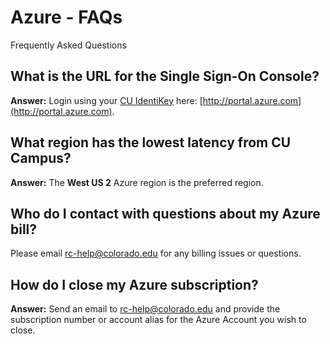 # Azure - FAQs

Frequently Asked Questions

## What is the URL for the Single Sign-On Console?
**Answer:**
Login using your [CU IdentiKey](https://oit.colorado.edu/services/identity-access-management/identikey) here: [http://portal.azure.com](http://portal.azure.com).

## What region has the lowest latency from CU Campus?
**Answer:**
The **West US 2** Azure region is the preferred region.

## Who do I contact with questions about my Azure bill?
Please email [rc-help@colorado.edu](mailto:rc-help@colorado.edu) for any billing issues or questions.

## How do I close my Azure subscription?
**Answer:**
Send an email to [rc-help@colorado.edu](mailto:rc-help@colorado.edu) and provide the subscription number or account alias for the Azure Account you wish to close.
